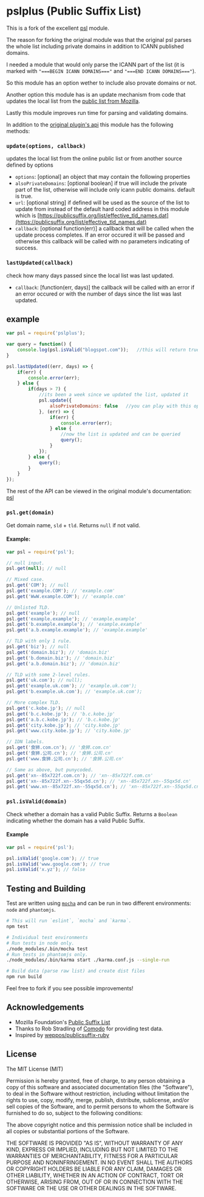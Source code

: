 # pslplus (Public Suffix List)

This is a fork of the excellent [psl](https://www.npmjs.com/package/psl) module.

The reason for forking the original module was that the original psl parses the whole list including private domains in addition to ICANN published domains.

I needed a module that would only parse the ICANN part of the list (it is marked with `"===BEGIN ICANN DOMAINS==="` and `"===END ICANN DOMAINS==="`).

So this module has an option wether to include also provate domains or not.

Another option this module has is an update mechanism from code that updates the local list from the [public list from Mozilla](https://publicsuffix.org/).

Lastly this module improves run time for parsing and validating domains.

In addition to the [original plugin's api](https://www.npmjs.com/package/psl) this module has the following methods:

### `update(options, callback)`

updates the local list from the online public list or from another source defined by options

* `options`: [optional] an object that may contain the following properties
 * `alsoPrivateDomains`: [optional boolean] if true will include the private part of the list, otherwise will include only icann public domains. default is true.
 * `url`: [optional string] if defined will be used as the source of the list to update from instead of the default hard coded address in this module which is [https://publicsuffix.org/list/effective_tld_names.dat](https://publicsuffix.org/list/effective_tld_names.dat)
* `callback`: [optional function(err)] a callback that will be called when the update process completes. If an error occured it will be passed and otherwise this callback will be called with no parameters indicating of success.

### `lastUpdated(callback)`

check how many days passed since the local list was last updated.

* `callback`: [function(err, days)] the callback will be called with an error if an error occured or with the number of days since the list was last updated.

## example

```javascript
var psl = require('pslplus');

var query = function() {
	console.log(psl.isValid("blogspot.com"));	//this will return true if private domains are not included and false otherwise since blogspot.com was registered by google.
}

psl.lastUpdated((err, days) => {
	if(err) {
		console.error(err);
	} else {
		if(days > 7) {
			//its been a week since we updated the list, updated it
			psl.update({
				alsoPrivateDomains: false	//you can play with this option to see the difference in the results
			}, (err) => {
				if(err) {
					console.error(err);
				} else {
					//now the list is updated and can be queried
					query();
				}
			});
		} else {
			query();
		}
	}
});
```


The rest of the API can be viewed in the original module's documentation: [psl](https://www.npmjs.com/package/psl)

### `psl.get(domain)`

Get domain name, `sld` + `tld`. Returns `null` if not valid.

#### Example:

```js
var psl = require('psl');

// null input.
psl.get(null); // null

// Mixed case.
psl.get('COM'); // null
psl.get('example.COM'); // 'example.com'
psl.get('WwW.example.COM'); // 'example.com'

// Unlisted TLD.
psl.get('example'); // null
psl.get('example.example'); // 'example.example'
psl.get('b.example.example'); // 'example.example'
psl.get('a.b.example.example'); // 'example.example'

// TLD with only 1 rule.
psl.get('biz'); // null
psl.get('domain.biz'); // 'domain.biz'
psl.get('b.domain.biz'); // 'domain.biz'
psl.get('a.b.domain.biz'); // 'domain.biz'

// TLD with some 2-level rules.
psl.get('uk.com'); // null);
psl.get('example.uk.com'); // 'example.uk.com');
psl.get('b.example.uk.com'); // 'example.uk.com');

// More complex TLD.
psl.get('c.kobe.jp'); // null
psl.get('b.c.kobe.jp'); // 'b.c.kobe.jp'
psl.get('a.b.c.kobe.jp'); // 'b.c.kobe.jp'
psl.get('city.kobe.jp'); // 'city.kobe.jp'
psl.get('www.city.kobe.jp'); // 'city.kobe.jp'

// IDN labels.
psl.get('食狮.com.cn'); // '食狮.com.cn'
psl.get('食狮.公司.cn'); // '食狮.公司.cn'
psl.get('www.食狮.公司.cn'); // '食狮.公司.cn'

// Same as above, but punycoded.
psl.get('xn--85x722f.com.cn'); // 'xn--85x722f.com.cn'
psl.get('xn--85x722f.xn--55qx5d.cn'); // 'xn--85x722f.xn--55qx5d.cn'
psl.get('www.xn--85x722f.xn--55qx5d.cn'); // 'xn--85x722f.xn--55qx5d.cn'
```

### `psl.isValid(domain)`

Check whether a domain has a valid Public Suffix. Returns a `Boolean` indicating
whether the domain has a valid Public Suffix.

#### Example

```js
var psl = require('psl');

psl.isValid('google.com'); // true
psl.isValid('www.google.com'); // true
psl.isValid('x.yz'); // false
```


## Testing and Building

Test are written using [`mocha`](https://mochajs.org/) and can be
run in two different environments: `node` and `phantomjs`.

```sh
# This will run `eslint`, `mocha` and `karma`.
npm test

# Individual test environments
# Run tests in node only.
./node_modules/.bin/mocha test
# Run tests in phantomjs only.
./node_modules/.bin/karma start ./karma.conf.js --single-run

# Build data (parse raw list) and create dist files
npm run build
```

Feel free to fork if you see possible improvements!


## Acknowledgements

* Mozilla Foundation's [Public Suffix List](https://publicsuffix.org/)
* Thanks to Rob Stradling of [Comodo](https://www.comodo.com/) for providing
  test data.
* Inspired by [weppos/publicsuffix-ruby](https://github.com/weppos/publicsuffix-ruby)

## License

The MIT License (MIT)

Permission is hereby granted, free of charge, to any person obtaining a copy
of this software and associated documentation files (the "Software"), to deal
in the Software without restriction, including without limitation the rights
to use, copy, modify, merge, publish, distribute, sublicense, and/or sell
copies of the Software, and to permit persons to whom the Software is
furnished to do so, subject to the following conditions:

The above copyright notice and this permission notice shall be included in
all copies or substantial portions of the Software.

THE SOFTWARE IS PROVIDED "AS IS", WITHOUT WARRANTY OF ANY KIND, EXPRESS OR
IMPLIED, INCLUDING BUT NOT LIMITED TO THE WARRANTIES OF MERCHANTABILITY,
FITNESS FOR A PARTICULAR PURPOSE AND NONINFRINGEMENT. IN NO EVENT SHALL THE
AUTHORS OR COPYRIGHT HOLDERS BE LIABLE FOR ANY CLAIM, DAMAGES OR OTHER
LIABILITY, WHETHER IN AN ACTION OF CONTRACT, TORT OR OTHERWISE, ARISING FROM,
OUT OF OR IN CONNECTION WITH THE SOFTWARE OR THE USE OR OTHER DEALINGS IN
THE SOFTWARE.

